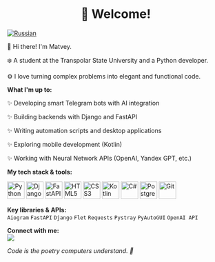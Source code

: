 <div align="center">

# 👋 Welcome!

</div>

[![Russian](https://img.shields.io/badge/Русский-0077FF?style=for-the-badge&logo=google-translate&logoColor=white)](https://github.com/me-ninezet/me-ninezet-russian)

👋 Hi there! I'm Matvey.

❄️ A student at the Transpolar State University and a Python developer. 

⚙️ I love turning complex problems into elegant and functional code.

**What I'm up to:**

✨ Developing smart Telegram bots with AI integration

✨ Building backends with Django and FastAPI

✨ Writing automation scripts and desktop applications

✨ Exploring mobile development (Kotlin)

✨ Working with Neural Network APIs (OpenAI, Yandex GPT, etc.)

**My tech stack & tools:**  
<div align="left">
<img src="https://cdn.jsdelivr.net/gh/devicons/devicon/icons/python/python-original.svg" title="Python" width="40" height="40"/>
<img src="https://cdn.jsdelivr.net/gh/devicons/devicon/icons/django/django-plain.svg" title="Django" width="40" height="40"/>
<img src="https://cdn.jsdelivr.net/gh/devicons/devicon/icons/fastapi/fastapi-original.svg" title="FastAPI" width="40" height="40"/>
<img src="https://cdn.jsdelivr.net/gh/devicons/devicon/icons/html5/html5-original.svg" title="HTML5" width="40" height="40"/>
<img src="https://cdn.jsdelivr.net/gh/devicons/devicon/icons/css3/css3-original.svg" title="CSS3" width="40" height="40"/>
<img src="https://cdn.jsdelivr.net/gh/devicons/devicon/icons/kotlin/kotlin-original.svg" title="Kotlin" width="40" height="40"/>
<img src="https://cdn.jsdelivr.net/gh/devicons/devicon/icons/csharp/csharp-original.svg" title="C#" width="40" height="40"/>
<img src="https://cdn.jsdelivr.net/gh/devicons/devicon/icons/postgresql/postgresql-original.svg" title="PostgreSQL" width="40" height="40"/>
<img src="https://cdn.jsdelivr.net/gh/devicons/devicon/icons/git/git-original.svg" title="Git" width="40" height="40"/>
</div>

**Key libraries & APIs:**  
`Aiogram` `FastAPI` `Django` `Flet` `Requests` `Pystray` `PyAutoGUI` `OpenAI API`

**Connect with me:**  
[<img src="https://img.shields.io/badge/Telegram-2CA5E0?style=for-the-badge&logo=telegram&logoColor=white" />](https://t.me/me_ninezet)

*Code is the poetry computers understand. 🚀*
